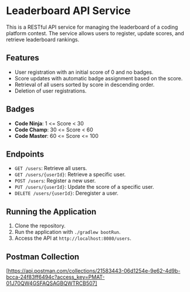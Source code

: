 # Leaderboard API Service

This is a RESTful API service for managing the leaderboard of a coding platform contest. The service allows users to register, update scores, and retrieve leaderboard rankings.

## Features

- User registration with an initial score of 0 and no badges.
- Score updates with automatic badge assignment based on the score.
- Retrieval of all users sorted by score in descending order.
- Deletion of user registrations.

## Badges

- **Code Ninja**: 1 <= Score < 30
- **Code Champ**: 30 <= Score < 60
- **Code Master**: 60 <= Score <= 100

## Endpoints

- `GET /users`: Retrieve all users.
- `GET /users/{userId}`: Retrieve a specific user.
- `POST /users`: Register a new user.
- `PUT /users/{userId}`: Update the score of a specific user.
- `DELETE /users/{userId}`: Deregister a user.

## Running the Application

1. Clone the repository.
2. Run the application with `./gradlew bootRun`.
3. Access the API at `http://localhost:8080/users`.

## Postman Collection

[https://api.postman.com/collections/21583443-06d1254e-9e62-4d9b-bcca-24f83ff6494c?access_key=PMAT-01J70QW4GSFAQSAGBQWTRCB507]
